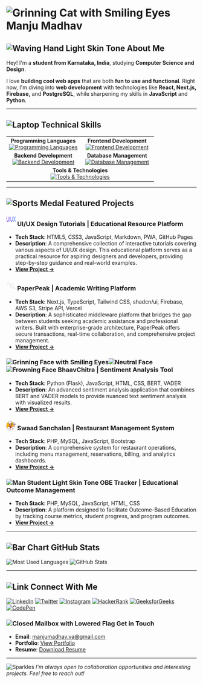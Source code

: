 <h1><span class="emoji"><img draggable="false" src="https://raw.githubusercontent.com/Tarikul-Islam-Anik/Animated-Fluent-Emojis/master/Emojis/Smilies/Grinning%20Cat%20with%20Smiling%20Eyes.png" alt="Grinning Cat with Smiling Eyes" width="50" height="50" /></span> Manju Madhav</h1>

<h2><span class="emoji"><img draggable="false" src="https://raw.githubusercontent.com/Tarikul-Islam-Anik/Animated-Fluent-Emojis/master/Emojis/Hand%20gestures/Waving%20Hand%20Light%20Skin%20Tone.png" alt="Waving Hand Light Skin Tone" width="25" height="25" /></span> About Me</h2>

<div class="about-content">
  <p>Hey! I'm a <strong>student from Karnataka, India</strong>, studying <strong>Computer Science and Design</strong>.</p>

  <p>I love <strong>building cool web apps</strong> that are both <strong>fun to use and functional</strong>. Right now, I'm diving into <strong>web development</strong> with technologies like <strong>React, Next.js, Firebase,</strong> and <strong>PostgreSQL</strong>, while sharpening my skills in <strong>JavaScript</strong> and <strong>Python</strong>.</p>
</div>

<hr>

<h2><span class="emoji"><img draggable="false" src="https://raw.githubusercontent.com/Tarikul-Islam-Anik/Animated-Fluent-Emojis/master/Emojis/Objects/Laptop.png" alt="Laptop" width="25" height="25" /></span> Technical Skills</h2>

<table class="tech-skills">
  <tr>
    <td align="center" width="50%">
      <b>Programming Languages</b><br/>
      <a href="https://skillicons.dev">
        <img draggable="false" src="https://skillicons.dev/icons?i=js,java,py" alt="Programming Languages" height="50">
      </a>
    </td>
    <td align="center" width="50%">
      <b>Frontend Development</b><br/>
      <a href="https://skillicons.dev">
        <img draggable="false" src="https://skillicons.dev/icons?i=react,nextjs,html,css,tailwind,bootstrap&perline=3" alt="Frontend Development" height="110">
      </a>
    </td>
  </tr>
  <tr>
    <td align="center" width="50%">
      <b>Backend Development</b><br/>
      <a href="https://skillicons.dev">
        <img draggable="false" src="https://skillicons.dev/icons?i=php,flask" alt="Backend Development" height="50">
      </a>
    </td>
    <td align="center" width="50%">
      <b>Database Management</b><br/>
      <a href="https://skillicons.dev">
        <img draggable="false" src="https://skillicons.dev/icons?i=firebase,mongodb,mysql" alt="Database Management" height="50">
      </a>
    </td>
  </tr>
  <tr>
    <td colspan="2" align="center">
      <b>Tools & Technologies</b><br/>
      <a href="https://skillicons.dev">
        <img draggable="false" src="https://skillicons.dev/icons?i=git,figma,vercel,vite" alt="Tools & Technologies" height="50">
      </a>
    </td>
  </tr>
</table>

<hr>

<h2><span class="emoji"><img draggable="false" src="https://raw.githubusercontent.com/Tarikul-Islam-Anik/Animated-Fluent-Emojis/master/Emojis/Activities/Sports%20Medal.png" alt="Sports Medal" width="25" height="25" /></span> Featured Projects</h2>

<div class="projects">
  <div class="project">
    <h3><span class="emoji"><img draggable="false" src="https://raw.githubusercontent.com/violetto-rose/violetto-rose/refs/heads/main/resources/uiux.png" alt="UIUX" width="25" height="25" /></span> UI/UX Design Tutorials | Educational Resource Platform</h3>
    <ul>
      <li><strong>Tech Stack</strong>: HTML5, CSS3, JavaScript, Markdown, PWA, GitHub Pages</li>
      <li><strong>Description</strong>: A comprehensive collection of interactive tutorials covering various aspects of UI/UX design. This educational platform serves as a practical resource for aspiring designers and developers, providing step-by-step guidance and real-world examples.</li>
      <li><strong><a href="https://violetto-rose.github.io/UI-UX/">View Project →</a></strong></li>
    </ul>
  </div>

  <div class="project">
    <h3><span class="emoji"><img draggable="false" src="https://raw.githubusercontent.com/violetto-rose/violetto-rose/refs/heads/main/resources/paperpeak.png" alt="Paper Peak" width="25" height="25" /></span> PaperPeak | Academic Writing Platform</h3>
    <ul>
      <li><strong>Tech Stack</strong>: Next.js, TypeScript, Tailwind CSS, shadcn/ui, Firebase, AWS S3, Stripe API, Vercel</li>
      <li><strong>Description</strong>: A sophisticated middleware platform that bridges the gap between students seeking academic assistance and professional writers. Built with enterprise-grade architecture, PaperPeak offers secure transactions, real-time collaboration, and comprehensive project management.</li>
      <li><strong><a href="https://paperpeak.vercel.app/">View Project →</a></strong></li>
    </ul>
  </div>

  <div class="project">
    <h3><span class="emoji"><img draggable="false" src="https://raw.githubusercontent.com/Tarikul-Islam-Anik/Animated-Fluent-Emojis/master/Emojis/Smilies/Grinning%20Face%20with%20Smiling%20Eyes.png" alt="Grinning Face with Smiling Eyes" width="25" height="25" /><img draggable="false" src="https://raw.githubusercontent.com/Tarikul-Islam-Anik/Animated-Fluent-Emojis/master/Emojis/Smilies/Neutral%20Face.png" alt="Neutral Face" width="25" height="25" /><img draggable="false" src="https://raw.githubusercontent.com/Tarikul-Islam-Anik/Animated-Fluent-Emojis/master/Emojis/Smilies/Frowning%20Face.png" alt="Frowning Face" width="25" height="25" /></span> BhaavChitra | Sentiment Analysis Tool</h3>
    <ul>
      <li><strong>Tech Stack</strong>: Python (Flask), JavaScript, HTML, CSS, BERT, VADER</li>
      <li><strong>Description</strong>: An advanced sentiment analysis application that combines BERT and VADER models to provide nuanced text sentiment analysis with visualized results.</li>
      <li><strong><a href="https://github.com/violetto-rose/BhaavChitra">View Project →</a></strong></li>
    </ul>
  </div>

  <div class="project">
    <h3><span class="emoji"><img draggable="false" src="https://raw.githubusercontent.com/violetto-rose/violetto-rose/refs/heads/main/resources/swaadsanchalan.png" alt="Swaad Sanchalan" width="25" height="25" /></span> Swaad Sanchalan | Restaurant Management System</h3>
    <ul>
      <li><strong>Tech Stack</strong>: PHP, MySQL, JavaScript, Bootstrap</li>
      <li><strong>Description</strong>: A comprehensive system for restaurant operations, including menu management, reservations, billing, and analytics dashboards.</li>
      <li><strong><a href="https://github.com/violetto-rose/Swaad-Sanchalan">View Project →</a></strong></li>
    </ul>
  </div>

  <div class="project">
    <h3><span class="emoji"><img draggable="false" src="https://raw.githubusercontent.com/Tarikul-Islam-Anik/Animated-Fluent-Emojis/master/Emojis/People%20with%20professions/Man%20Student%20Light%20Skin%20Tone.png" alt="Man Student Light Skin Tone" width="25" height="25" /></span> OBE Tracker | Educational Outcome Management</h3>
    <ul>
      <li><strong>Tech Stack</strong>: PHP, MySQL, JavaScript, HTML, CSS</li>
      <li><strong>Description</strong>: A platform designed to facilitate Outcome-Based Education by tracking course metrics, student progress, and program outcomes.</li>
      <li><strong><a href="https://github.com/violetto-rose/OBE-DBMS-Project">View Project →</a></strong></li>
    </ul>
  </div>
</div>

<hr>

<h2><span class="emoji"><img draggable="false" src="https://raw.githubusercontent.com/Tarikul-Islam-Anik/Animated-Fluent-Emojis/master/Emojis/Objects/Bar%20Chart.png" alt="Bar Chart" width="25" height="25" /></span> GitHub Stats</h2>

<div class="github-stats">
  <img draggable="false" src="https://github-readme-stats.vercel.app/api/top-langs?username=violetto-rose&show_icons=true&locale=en&layout=donut&theme=midnight-purple" alt="Most Used Languages" height="200" />
  <img draggable="false" src="https://github-readme-stats.vercel.app/api?username=violetto-rose&show_icons=true&locale=en&theme=midnight-purple" alt="GitHub Stats" height="200" />
</div>

<hr>

<h2><span class="emoji"><img draggable="false" src="https://raw.githubusercontent.com/Tarikul-Islam-Anik/Animated-Fluent-Emojis/master/Emojis/Objects/Link.png" alt="Link" width="25" height="25" /></span> Connect With Me</h2>

<div class="socials">
  <a href="https://linkedin.com/in/manjumadhav-va"><img draggable="false" src="https://img.shields.io/badge/-LinkedIn-0A66C2?style=for-the-badge&logo=linkedin&logoColor=white" alt="LinkedIn"></a>
  <a href="https://twitter.com/the_violetto"><img draggable="false" src="https://img.shields.io/badge/-Twitter-1DA1F2?style=for-the-badge&logo=twitter&logoColor=white" alt="Twitter"></a>
  <a href="https://instagram.com/manjumadhav.va"><img draggable="false" src="https://img.shields.io/badge/-Instagram-E4405F?style=for-the-badge&logo=instagram&logoColor=white" alt="Instagram"></a>
  <a href="https://www.hackerrank.com/manjumadhav_va"><img draggable="false" src="https://img.shields.io/badge/-HackerRank-2EC866?style=for-the-badge&logo=hackerrank&logoColor=white" alt="HackerRank"></a>
  <a href="https://auth.geeksforgeeks.org/user/manjumadhav_va/profile"><img draggable="false" src="https://img.shields.io/badge/-GeeksforGeeks-0F9D58?style=for-the-badge&logo=geeksforgeeks&logoColor=white" alt="GeeksforGeeks"></a>
  <a href="https://codepen.io/manju-madhav-v-a"><img draggable="false" src="https://img.shields.io/badge/-CodePen-000000?style=for-the-badge&logo=codepen&logoColor=white" alt="CodePen"></a>
</div>

<div class="contact">
  <h3><span class="emoji"><img draggable="false" src="https://raw.githubusercontent.com/Tarikul-Islam-Anik/Animated-Fluent-Emojis/master/Emojis/Objects/Closed%20Mailbox%20with%20Lowered%20Flag.png" alt="Closed Mailbox with Lowered Flag" width="25" height="25" /></span> Get in Touch</h3>
  <ul>
    <li><strong>Email</strong>: <a href="mailto:manjumadhav.va@gmail.com">manjumadhav.va@gmail.com</a></li>
    <li><strong>Portfolio</strong>: <a href="https://bit.ly/manjumadhav-xo">View Portfolio</a></li>
    <li><strong>Resume</strong>: <a href="https://github.com/violetto-rose/violetto-rose/blob/main/resources/Resume.pdf">Download Resume</a></li>
  </ul>
</div>

<hr>

<p class="footer"><img draggable="false" src="https://raw.githubusercontent.com/Tarikul-Islam-Anik/Animated-Fluent-Emojis/master/Emojis/Activities/Sparkles.png" alt="Sparkles" width="25" height="25" /> <em>I'm always open to collaboration opportunities and interesting projects. Feel free to reach out!</em></p>
